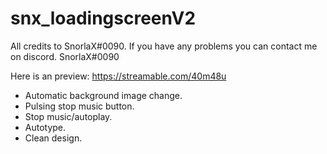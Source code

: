# snx_loadingscreenV2

All credits to SnorlaX#0090.
If you have any problems you can contact me on discord. SnorlaX#0090


Here is an preview: https://streamable.com/40m48u

+ Automatic background image change.
+ Pulsing stop music button.
+ Stop music/autoplay.
+ Autotype.
+ Clean design.

